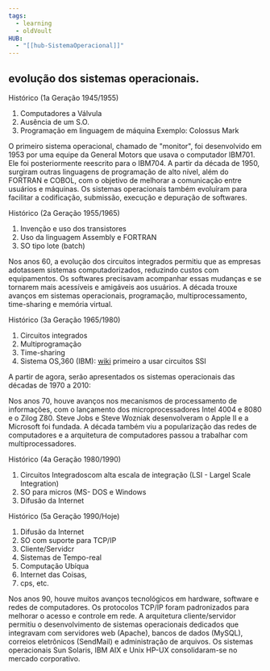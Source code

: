 ```yaml
---
tags:
  - learning
  - oldVoult
HUB:
  - "[[hub-SistemaOperacional]]"
---
```

## evolução dos sistemas operacionais.

Histórico (1a Geração 1945/1955)
1) Computadores a Válvula
2) Ausência de um S.O.
3) Programação em
linguagem de máquina
Exemplo: Colossus Mark

O primeiro sistema operacional, chamado de "monitor", foi desenvolvido em 1953 por uma equipe da General Motors que usava o computador IBM701. Ele foi posteriormente reescrito para o IBM704. A partir da década de 1950, surgiram outras linguagens de programação de alto nível, além do FORTRAN e COBOL, com o objetivo de melhorar a comunicação entre usuários e máquinas. Os sistemas operacionais também evoluíram para facilitar a codificação, submissão, execução e depuração de softwares.

Histórico (2a Geração 1955/1965)
1) Invenção e uso dos transistores
2) Uso da linguagem Assembly e FORTRAN
3) SO tipo lote (batch)

Nos anos 60, a evolução dos circuitos integrados permitiu que as empresas adotassem sistemas computadorizados, reduzindo custos com equipamentos. Os softwares precisavam acompanhar essas mudanças e se tornarem mais acessíveis e amigáveis aos usuários. A década trouxe avanços em sistemas operacionais, programação, multiprocessamento, time-sharing e memória virtual.

Histórico (3a Geração 1965/1980)
1) Circuitos integrados
2) Multiprogramação
3) Time-sharing
4) Sistema OS,360 (IBM): [wiki](https://pt.wikipedia.org/wiki/IBM_System/360)
primeiro  a usar circuitos SSI

A partir de agora, serão apresentados os sistemas operacionais das décadas de 1970 a 2010:

Nos anos 70, houve avanços nos mecanismos de processamento de informações, com o lançamento dos microprocessadores Intel 4004 e 8080 e o Zilog Z80. Steve Jobs e Steve Wozniak desenvolveram o Apple II e a Microsoft foi fundada. A década também viu a popularização das redes de computadores e a arquitetura de computadores passou a trabalhar com multiprocessadores.

Histórico (4a Geração 1980/1990)
1) Circuitos Integradoscom alta escala de integração (LSI -
Largel Scale Integration)
2) SO para micros (MS-
DOS e Windows
3) Difusão da Internet

Histórico (5a Geração 1990/Hoje)
1) Difusão da Internet
2) SO com suporte para
TCP/IP
3) Cliente/Servidcr
4) Sistemas de Tempo-real
5) Computação Ubíqua
6) Internet das Coisas,
7) cps, etc.  

 Nos anos 90, houve muitos avanços tecnológicos em hardware, software e redes de computadores. Os protocolos TCP/IP foram padronizados para melhorar o acesso e controle em rede. A arquitetura cliente/servidor permitiu o desenvolvimento de sistemas operacionais dedicados que integravam com servidores web (Apache), bancos de dados (MySQL), correios eletrônicos (SendMail) e administração de arquivos. Os sistemas operacionais Sun Solaris, IBM AIX e Unix HP-UX consolidaram-se no mercado corporativo.   


